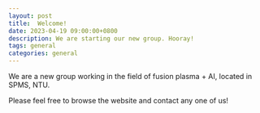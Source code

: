 ```yaml
---
layout: post
title:  Welcome!
date: 2023-04-19 09:00:00+0800
description: We are starting our new group. Hooray!
tags: general
categories: general
---
```


We are a new group working in the field of fusion plasma + AI, located in SPMS, NTU.

Please feel free to browse the website and contact any one of us!